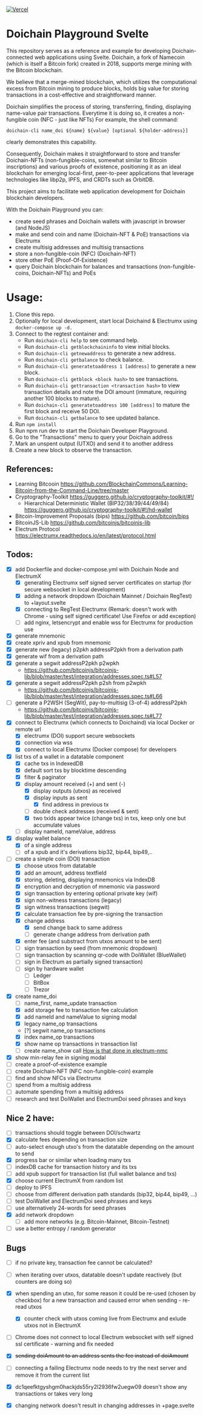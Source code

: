 [![Vercel](https://vercelbadge.vercel.app/api/silkroadnomad/DoichainPlaygroundSvelte)](https://doichain-playground-svelte.vercel.app/)

# Doichain Playground Svelte

This repository serves as a reference and example for developing Doichain-connected web applications using Svelte. Doichain, a fork of Namecoin (which is itself a Bitcoin fork) created in 2018, supports merge mining with the Bitcoin blockchain.

We believe that a merge-mined blockchain, which utilizes the computational excess from Bitcoin mining to produce blocks, holds big value for storing transactions in a cost-effective and straightforward manner.

Doichain simplifies the process of storing, transferring, finding, displaying name-value pair transactions. Everytime it is doing so, it creates a non-fungible coin (NFC - just like NFTs) For example, the shell command:
```
doichain-cli name_doi ${name} ${value} [optional ${holder-address}]
```
clearly demonstrates this capability.

Consequently, Doichain makes it straightforward to store and transfer Doichain-NFTs (non-fungible-coins, somewhat similar to Bitcoin inscriptions) and various proofs of existence, positioning it as an ideal blockchain for emerging local-first, peer-to-peer applications that leverage technologies like libp2p, IPFS, and CRDTs such as OrbitDB.

This project aims to facilitate web application development for Doichain blockchain developers.

With the Doichain Playground you can:
- create seed phrases and Doichain wallets with javascript in browser (and NodeJS)
- make and send coin and name (Doichain-NFT & PoE) transactions via Electrumx
- create multisig addresses and multisig transactions
- store a non-fungible-coin (NFC) (Doichain-NFT)
- store other PoE (Proof-Of-Existence)
- query Doichain blockchain for balances and transactions (non-fungible-coins, Doichain-NFTs) and PoEs  

# Usage:
1. Clone this repo. 
2. Optionally for local development, start local Doichaind & Electrumx using ```docker-compose up -d.```
3. Connect to the regtest container and:
   - Run ```doichain-cli help``` to see command help.
   - Run ```doichain-cli getblockchaininfo``` to view initial blocks.
   - Run ```doichain-cli getnewaddress``` to generate a new address.
   - Run ```doichain-cli getbalance``` to check balance.
   - Run ```doichain-cli generatetoaddress 1 [address]``` to generate a new block.
   - Run ```doichain-cli getblock <block hash>``` to see transactions.
   - Run ```doichain-cli gettransaction <transaction hash>``` to view transaction details and note the DOI amount (immature, requiring another 100 blocks to mature).
   - Run ```doichain-cli generatetoaddress 100 [address]``` to mature the first block and receive 50 DOI.
   - Run ```doichain-cli getbalance``` to see updated balance. 
4. Run ```npm install```
5. Run npm run dev to start the Doichain Developer Playground. 
6. Go to the "Transactions" menu to query your Doichain address
7. Mark an unspent output (UTXO) and send it to another address  
8. Create a new block to observe the transaction.

## References:
- Learning Bitcooin https://github.com/BlockchainCommons/Learning-Bitcoin-from-the-Command-Line/tree/master
- Cryptography-Toolkit https://guggero.github.io/cryptography-toolkit/#!/
  - Hierarchical Deterministic Wallet (BIP32/38/39/44/49/84) https://guggero.github.io/cryptography-toolkit/#!/hd-wallet
- Bitcoin-Improvement Proposals (bips) https://github.com/bitcoin/bips
- BitcoinJS-Lib https://github.com/bitcoinjs/bitcoinjs-lib
- Electrum Protocol https://electrumx.readthedocs.io/en/latest/protocol.html

## Todos:
- [x] add Dockerfile and docker-compose.yml with Doichain Node and ElectrumX
    - [x] generating Electrumx self signed server certificates on startup (for secure websocket in local development)
    - [x] adding a network dropdown (Doichain Mainnet / Doichain RegTest) to +layout.svelte
    - [x] connecting to RegTest Electrumx (Remark: doesn't work with Chrome - using self signed certificate! Use Firefox or add exception)
    - [ ] add nginx, letsencrypt and enable wss for Electrumx for production use
- [x] generate mnemonic
- [x] create xpriv and xpub from mnemonic 
- [x] generate new (legacy) p2pkh addressP2pkh from a derivation path 
- [x] generate wif from a derivation path
- [x] generate a segwit addressP2pkh p2wpkh
  - https://github.com/bitcoinjs/bitcoinjs-lib/blob/master/test/integration/addresses.spec.ts#L57
- [x] generate a segwit addressP2pkh p2sh from p2wpkh  
  - https://github.com/bitcoinjs/bitcoinjs-lib/blob/master/test/integration/addresses.spec.ts#L66
- [ ] generate a P2WSH (SegWit), pay-to-multisig (3-of-4) addressP2pkh 
  - https://github.com/bitcoinjs/bitcoinjs-lib/blob/master/test/integration/addresses.spec.ts#L77
- [x] connect to Electrumx (which connects to Doichaind) via local Docker or remote url
  - [x] electrumx (DOI) support secure websockets
  - [x] connection via wss
  - [x] connect to local Electrumx (Docker compose) for developers
- [x] list txs of a wallet in a datatable component
  - [x] cache txs in IndexedDB 
  - [x] default sort txs by blocktime descending
  - [x] filter & paginator 
  - [x] display amount received (+) and sent (-)
    - [x] display outputs (utxos) as received
    - [x] display inputs as sent 
      - [x] find address in previous tx
    - [ ] double check addresses (received & sent)
    - [x] two txids appear twice (change txs) in txs, keep only one but accumulate values
  - [ ] display nameId, nameValue, address
- [x] display wallet balance 
  - [x] of a single address
  - [ ] of a xpub and it's derivations bip32, bip44, bip49,.. 
- [ ] create a simple coin (DOI) transaction 
  - [x] choose utxos from datatable 
  - [x] add an amount, address textfield
  - [x] storing, deleting, displaying mnemonics via IndexDB
  - [x] encryption and decryption of mnemonic via password 
  - [x] sign transaction by entering optional private key (wif)
  - [x] sign non-witness transactions (legacy)
  - [x] sign witness transactions (segwit)
  - [x] calculate transaction fee by pre-signing the transaction 
  - [x] change address
    - [x] send change back to same address
    - [ ] generate change address from derivation path 
  - [x] enter fee (and substract from utxos amount to be sent)
  - [ ] sign transaction by seed (from mnemonic dropdown)
  - [ ] sign transaction by scanning qr-code with DoiWallet (BlueWallet)
  - [ ] sign in Electrum as partially signed transaction)
  - [ ] sign by hardware wallet 
    - [ ] Ledger
    - [ ] BitBox
    - [ ] Trezor
- [x] create name_doi
  - [ ] name_first, name_update transaction
  - [x] add storage fee to transaction fee calculation
  - [x] add nameId and nameValue to signing modal
  - [x] legacy name_op transactions
  - [?] segwit name_op transactions
  - [x] index name_op transactions 
  - [x] show name op transactions in transaction list 
  - [ ] create name_show call [How is that done in electrum-nmc](https://github.com/namecoin/electrum-nmc/blob/b0f3af4a8ef64211fb27c21c6985352ecc8b9fdc/electrum_nmc/electrum/commands.py#L1447)
- [x] show min-relay fee in signing modal
- [ ] create a proof-of-existence example
- [ ] create Doichain-NFT (NFC non-fungible-coin) example
- [ ] find and show NFCs via Electrumx
- [ ] spend from a multisig address
- [ ] automate spending from a multisig address
- [ ] research and test DoiWallet and ElectrumDoi seed phrases and keys

## Nice 2 have:
- [ ] transactions should toggle between DOI/schwartz
- [x] calculate fees depending on transaction size
- [ ] auto-select enough utxo's from the datatable depending on the amount to send
- [x] progress bar or similar when loading many txs
- [ ] indexDB cache for transaction history and its txs 
- [ ] add xpub support for transaction list (full wallet balance and txs) 
- [x] choose current ElectrumX from random list
- [ ] deploy to IPFS
- [ ] choose from different derivation path standards (bip32, bip44, bip49, ...)
- [ ] test DoiWallet and ElectrumDoi seed phrases and keys
- [ ] use alternatively 24-words for seed phrases
- [x] add network dropdown 
  - [ ] add more networks (e.g. Bitcoin-Mainnet, Bitcoin-Testnet)
- [ ] use a better entropy / random generator

## Bugs
- [ ] if no private key, transaction fee cannot be calculated?
- [ ] when iterating over utxos, datatable doesn't update reactively (but counters are doing so)
- [x] when spending an utxo, for some reason it could be re-used (chosen by checkbox) for a new transaction and caused error when sending - re-read utxos  
  - [x] counter check with utxos coming live from Electrumx and exlude utxos not in ElectrumX 
- [ ] Chrome does not connect to local Electrum websocket with self signed ssl certificate - warning and fix needed 
- [x] ~~sending doiAmount to an address sents the fee instead of doiAmount~~
- [ ] connecting a failing Electrumx node needs to try the next server and remove it from the current list
- [x] dc1qeefktgyshgm0hackjds55ry2l2936fw2uegw09 doesn't show any transactions or takes very long
- [x] changing network doesn't result in changing addresses in +page.svelte


